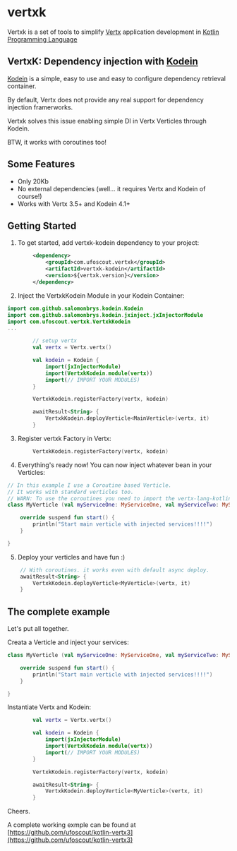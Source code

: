 # vertxk

Vertxk is a set of tools to simplify [Vertx](http://vertx.io/) application development in [Kotlin Programming Language](https://kotlinlang.org/) 

## VertxK: Dependency injection with [Kodein](https://github.com/SalomonBrys/Kodein)
[Kodein](https://github.com/SalomonBrys/Kodein) is a simple, easy to use and easy to configure dependency retrieval container.

By default, Vertx does not provide any real support for dependency injection framerworks. 

Vertxk solves this issue enabling simple DI in Vertx Verticles through Kodein. 

BTW, it works with coroutines too!

Some Features
-------------
- Only 20Kb 
- No external dependencies (well... it requires Vertx and Kodein of course!)
- Works with Vertx 3.5+ and Kodein 4.1+ 

Getting Started
---------------

1. To get started, add vertxk-kodein dependency to your project:
 
```xml
        <dependency>
            <groupId>com.ufoscout.vertxk</groupId>
            <artifactId>vertxk-kodein</artifactId>
            <version>${vertxk.version}</version>
        </dependency>
```

2. Inject the VertxkKodein Module in your Kodein Container:

```Kotlin
import com.github.salomonbrys.kodein.Kodein
import com.github.salomonbrys.kodein.jxinject.jxInjectorModule
import com.ufoscout.vertxk.VertxkKodein
...

        // setup vertx
        val vertx = Vertx.vertx()

        val kodein = Kodein {
            import(jxInjectorModule)
            import(VertxkKodein.module(vertx))
            import(// IMPORT YOUR MODULES)
        }

        VertxkKodein.registerFactory(vertx, kodein)

        awaitResult<String> {
            VertxkKodein.deployVerticle<MainVerticle>(vertx, it)
        }
```

3. Register vertxk Factory in Vertx:

```Kotlin
        VertxkKodein.registerFactory(vertx, kodein)
```

4. Everything's ready now! You can now inject whatever bean in your Verticles:

```Kotlin
// In this example I use a Coroutine based Verticle. 
// It works with standard verticles too.
// WARN: To use the coroutines you need to import the vertx-lang-kotlin-coroutines dependency
class MyVerticle (val myServiceOne: MyServiceOne, val myServiceTwo: MyServiceTwo) : CoroutineVerticle() {

    override suspend fun start() {
        println("Start main verticle with injected services!!!!")
    }

} 
```

5. Deploy your verticles and have fun :)
```Kotlin
    // With coroutines. it works even with default async deploy.   
    awaitResult<String> {
        VertxkKodein.deployVerticle<MyVerticle>(vertx, it)
    }
```

The complete example
--------------------
Let's put all together.

Creata a Verticle and inject your services:

```Kotlin
class MyVerticle (val myServiceOne: MyServiceOne, val myServiceTwo: MyServiceTwo) : CoroutineVerticle() {

    override suspend fun start() {
        println("Start main verticle with injected services!!!!")
    }

} 
```

Instantiate Vertx and Kodein:

```Kotlin
        val vertx = Vertx.vertx()

        val kodein = Kodein {
            import(jxInjectorModule)
            import(VertxkKodein.module(vertx))
            import(// IMPORT YOUR MODULES)
        }

        VertxkKodein.registerFactory(vertx, kodein)

        awaitResult<String> {
            VertxkKodein.deployVerticle<MyVerticle>(vertx, it)
        }
```

Cheers.

A complete working exmple can be found at [https://github.com/ufoscout/kotlin-vertx3](https://github.com/ufoscout/kotlin-vertx3)

